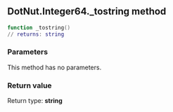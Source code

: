 ## DotNut.Integer64._tostring method


```lua
function _tostring()
// returns: string
```


### Parameters

This method has no parameters.

### Return value

Return type: **string**

